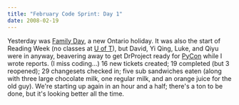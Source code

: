 ```yaml
---
title: "February Code Sprint: Day 1"
date: 2008-02-19
---
```

Yesterday was <a href="http://en.wikipedia.org/wiki/Family_Day">Family Day</a>, a new Ontario holiday.  It was also the start of Reading Week (no classes at <a href="http://www.utoronto.ca">U of T</a>), but David, Yi Qing, Luke, and Qiyu were in anyway, beavering away to get DrProject ready for <a href="http://us.pycon.org/2008/about/">PyCon</a> while I wrote reports.  (I miss coding…)  16 new tickets created; 19 completed (but 3 reopened); 29 changesets checked in; five sub sandwiches eaten (along with three large chocolate milk, one regular milk, and an orange juice for the old guy).  We're starting up again in an hour and a half; there's a ton to be done, but it's looking better all the time.
